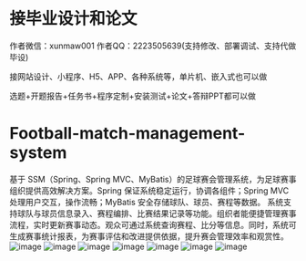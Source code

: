 # 接毕业设计和论文
作者微信：xunmaw001  作者QQ：2223505639(支持修改、部署调试、支持代做毕设)

接网站设计、小程序、H5、APP、各种系统等，单片机、嵌入式也可以做

选题+开题报告+任务书+程序定制+安装测试+论文+答辩PPT都可以做
# Football-match-management-system
基于 SSM（Spring、Spring MVC、MyBatis）的足球赛会管理系统，为足球赛事组织提供高效解决方案。Spring 保证系统稳定运行，协调各组件；Spring MVC 处理用户交互，操作流畅；MyBatis 安全存储球队、球员、赛程等数据。  系统支持球队与球员信息录入、赛程编排、比赛结果记录等功能。组织者能便捷管理赛事流程，实时更新赛事动态。观众可通过系统查询赛程、比分等信息。同时，系统可生成赛事统计报表，为赛事评估和改进提供依据，提升赛会管理效率和观赏性。 
![image](https://github.com/user-attachments/assets/13fa0949-9ba2-4a0c-8deb-a48a958e1311)
![image](https://github.com/user-attachments/assets/38f0ffdc-1783-46ad-bad3-a2213e3eb173)
![image](https://github.com/user-attachments/assets/ac8fc058-b04d-4c7e-b262-daabee95a522)
![image](https://github.com/user-attachments/assets/b90d5137-7db6-4ac1-b1af-e3f47ff675ab)
![image](https://github.com/user-attachments/assets/242c7b83-e58a-4fdd-a729-cfd9398955e0)
![image](https://github.com/user-attachments/assets/e3a9ee94-d64e-45e4-9bf8-cea4e8058ae5)
![image](https://github.com/user-attachments/assets/7d3dc1d0-9bf4-496a-b108-16c2ae9a343a)
